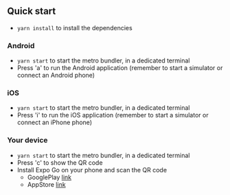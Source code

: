 ## Quick start

- `yarn install` to install the dependencies

### Android

- `yarn start` to start the metro bundler, in a dedicated terminal
- Press 'a' to run the Android application (remember to start a simulator or connect an Android phone)

### iOS

- `yarn start` to start the metro bundler, in a dedicated terminal
- Press 'i' to run the iOS application (remember to start a simulator or connect an iPhone phone)

### Your device

- `yarn start` to start the metro bundler, in a dedicated terminal
- Press 'c' to show the QR code
- Install Expo Go on your phone and scan the QR code
  - GooglePlay [link](https://play.google.com/store/apps/details?id=host.exp.exponent&hl=en_US&gl=US)
  - AppStore [link](https://apps.apple.com/us/app/expo-go/id982107779)